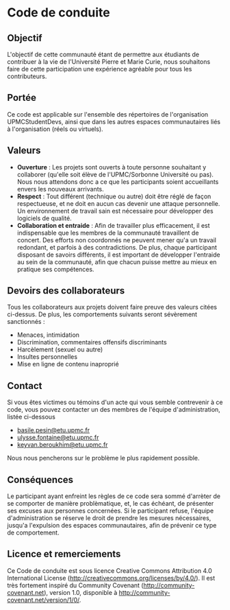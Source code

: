 # Code de conduite

## Objectif
L'objectif de cette communauté étant de permettre aux étudiants de contribuer à la vie de l'Université Pierre et Marie Curie, nous souhaitons faire de cette participation une expérience agréable pour tous les contributeurs.

## Portée
Ce code est applicable sur l'ensemble des répertoires de l'organisation UPMCStudentDevs, ainsi que dans les autres espaces communautaires liés à l'organisation (réels ou virtuels).

## Valeurs
* **Ouverture** : Les projets sont ouverts à toute personne souhaitant y collaborer (qu'elle soit élève de l'UPMC/Sorbonne Université ou pas). Nous nous attendons donc a ce que les participants soient accueillants envers les nouveaux arrivants.
* **Respect** : Tout différent (technique ou autre) doit être réglé de façon respectueuse, et ne doit en aucun cas devenir une attaque personnelle. Un environnement de travail sain est nécessaire pour développer des logiciels de qualité.
* **Collaboration et entraide** : Afin de travailler plus efficacement, il est indispensable que les membres de la communauté travaillent de concert. Des efforts non coordonnés ne peuvent mener qu'a un travail redondant, et parfois à des contradictions. De plus, chaque participant disposant de savoirs différents, il est important de développer l'entraide au sein de la communauté, afin que chacun puisse mettre au mieux en pratique ses compétences.

## Devoirs des collaborateurs
Tous les collaborateurs aux projets doivent faire preuve des valeurs citées ci-dessus. De plus, les comportements suivants seront sévèrement sanctionnés :
* Menaces, intimidation
* Discrimination, commentaires offensifs discriminants
* Harcèlement (sexuel ou autre)
* Insultes personnelles
* Mise en ligne de contenu inaproprié

## Contact
Si vous êtes victimes ou témoins d'un acte qui vous semble contrevenir à ce code, vous pouvez contacter un des membres de l'équipe d'administration, listée ci-dessous
* basile.pesin@etu.upmc.fr
* ulysse.fontaine@etu.upmc.fr
* keyvan.beroukhim@etu.upmc.fr

Nous nous pencherons sur le problème le plus rapidement possible.

## Conséquences
Le participant ayant enfreint les règles de ce code sera sommé d'arrèter de se comporter de manière problèmatique, et, le cas échéant, de présenter ses excuses aux personnes concernées. Si le participant refuse, l'équipe d'administration se réserve le droit de prendre les mesures nécessaires, jusqu'a l'expulsion des espaces communautaires, afin de prévenir ce type de comportement.

## Licence et remerciements
Ce Code de conduite est sous licence Creative Commons Attribution 4.0 International License (http://creativecommons.org/licenses/by/4.0/). Il est très fortement inspiré du Community Covenant (http://community-covenant.net), version 1.0, disponible à http://community-covenant.net/version/1/0/.

